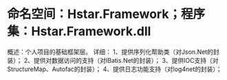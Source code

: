 命名空间：Hstar.Framework；程序集：Hstar.Framework.dll
================
概述：个人项目的基础框架层。
详细：
1、提供序列化帮助类（对Json.Net的封装）；
2、提供对数据访问的支持（对IBatis.Net的封装）；
3、提供IOC支持（对StructureMap、Autofac的封装）；
4、提供日志功能支持（对log4net的封装）；

